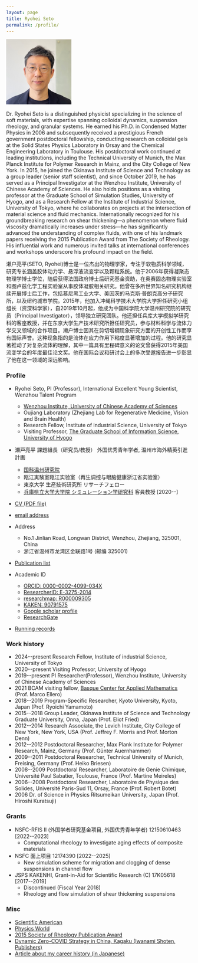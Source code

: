 ```yaml
---
layout: page
title: Ryohei Seto
permalink: /profile/
---
```


![Ryohei Seto](/assets/img/Seto2.png)

Dr. Ryohei Seto is a distinguished physicist specializing in the science of soft materials, with expertise spanning colloidal dynamics, suspension rheology, and granular systems. He earned his Ph.D. in Condensed Matter Physics in 2006 and subsequently received a prestigious French government postdoctoral fellowship, conducting research on colloidal gels at the Solid States Physics Laboratory in Orsay and the Chemical Engineering Laboratory in Toulouse. His postdoctoral work continued at leading institutions, including the Technical University of Munich, the Max Planck Institute for Polymer Research in Mainz, and the City College of New York. In 2015, he joined the Okinawa Institute of Science and Technology as a group leader (senior staff scientist), and since October 2019, he has served as a Principal Investigator at the Wenzhou Institute, University of Chinese Academy of Sciences. He also holds positions as a visiting professor at the Graduate School of Simulation Studies, University of Hyogo, and as a Research Fellow at the Institute of Industrial Science, University of Tokyo, where he collaborates on projects at the intersection of material science and fluid mechanics. Internationally recognized for his groundbreaking research on shear thickening—a phenomenon where fluid viscosity dramatically increases under stress—he has significantly advanced the understanding of complex fluids, with one of his landmark papers receiving the 2015 Publication Award from The Society of Rheology. His influential work and numerous invited talks at international conferences and workshops underscore his profound impact on the field.



濑户亮平(SETO, Ryohei)博士是一位杰出的物理学家，专注于软物质科学领域，研究专长涵盖胶体动力学、悬浮液流变学以及颗粒系统。他于2006年获得凝聚态物理学博士学位，随后获得法国政府博士后研究基金资助，在奥赛固态物理实验室和图卢兹化学工程实验室从事胶体凝胶相关研究。他曾在多所世界知名研究机构继续开展博士后工作，包括慕尼黑工业大学、美因茨的马克斯·普朗克高分子研究所，以及纽约城市学院。2015年，他加入冲绳科学技术大学院大学担任研究小组组长（资深科学家），自2019年10月起，他成为中国科学院大学温州研究院的研究员（Principal Investigator），领导独立研究团队。他还担任兵库大学模拟学研究科的客座教授，并在东京大学生产技术研究所担任研究员，参与材料科学与流体力学交叉领域的合作项目。濑户博士因其在剪切增稠现象研究方面的开创性工作而享有国际声誉。这种现象指的是流体在应力作用下粘度显著增加的过程。他的研究显著推动了对复杂流体的理解，其中一篇具有里程碑意义的论文曾获得2015年美国流变学会的年度最佳论文奖。他在国际会议和研讨会上的多次受邀报告进一步彰显了他在这一领域的深远影响。



### Profile

- Ryohei Seto, PI (Professor), International Excellent Young Scientist, Wenzhou Talent Program
  - [Wenzhou Institute, University of Chinese Academy of Sciences](https://wiucas.ac.cn/en/)
  - Oujiang Laboratory (Zhejiang Lab for Regenerative Medicine, Vision and Brain Health) 
  - Research Fellow, Institute of industrial Science, University of Tokyo 
  - Visiting Professor, [The Graduate School of Information Science, University of Hyogo](http://www.simulation-studies.org) 

- 瀬戸亮平 課題組長（研究员/教授） 外国优秀青年学者, 温州市海外精英引進計画
  - [国科温州研究院](http://www.wiucas.ac.cn) 
  - 瓯江実験室瓯江实验室（再生调控与眼脑健康浙江省实验室）
  - 東京大学 生産技術研究所 リサーチフェロー 
  - [兵庫県立大学大学院 シミュレーション学研究科](http://www.simulation-studies.org) 客員教授 [2020--]

- [CV (PDF file)](https://ryseto.github.io/assets/pdf/CV_Seto.pdf)
- [email address](mailto:seto@wiucas.ac.cn)
- Address 
  - No.1 Jinlian Road, Longwan District, Wenzhou, Zhejiang, 325001, China
  - 浙江省温州市龙湾区金联路1号 (邮编 325001)
- [Publication list](4publications.md)  
- Academic ID
  - [ORCID: 0000-0002-4099-034X](http://orcid.org/0000-0002-4099-034X)
  - [ResearcherID: E-3275-2014](http://www.researcherid.com/rid/E-3275-2014)
  - [researchmap: R000009305](https://researchmap.jp/ryseto)
  - [KAKEN: 90791575](https://nrid.nii.ac.jp/nrid/1000090791575/)
  - [Google scholar profile](https://scholar.google.co.jp/citations?hl=ja&user=0V-BankAAAAJ)
  - [ResearchGate](https://www.researchgate.net/profile/Ryohei_Seto)
- [Running records](8running.md)

### Work history
- 2024--present Research Fellow, Institute of industrial Science, University of Tokyo
- 2020--present Visiting Professor, University of Hyogo
- 2019--present PI Researcher(Professor), Wenzhou Institute, University of Chinese Academy of Sciences
- 2021 BCAM visiting fellow, [Basque Center for Applied Mathematics](http://www.bcamath.org/en/research/lines/CFDMS) (Prof. Marco Ellero)
- 2018--2019 Program-Specific Researcher, Kyoto University, Kyoto, Japan (Prof. Ryoichi Yamamoto)
- 2015--2018 Group Leader, Okinawa Institute of Science and Technology Graduate University,
Onna, Japan (Prof. Eliot Fried)
- 2012--2014 Research Associate, the Levich Institute, City College of New York, New York, USA (Prof. Jeffrey F. Morris and Prof. Morton Denn)
- 2012--2012 Postdoctoral Researcher, Max Plank Institute for Polymer Research, Mainz, Germany (Prof. Günter Auernhammer)
- 2009--2011 Postdoctoral Researcher, Technical University of Munich, Freising, Germany (Prof. Heiko Briesen)
- 2008--2009 Postdoctoral Researcher, Laboratoire de Genie Chimique, Université Paul Sabatier, Toulouse, France (Prof. Martine Meireles)
- 2006--2008 Postdoctoral Researcher, Laboratoire de Physique des Solides, Université Paris-Sud 11, Orsay, France (Prof. Robert Botet)
- 2006      Dr. of Science in Physics  Ritsumeikan University, Japan (Prof. Hiroshi Kuratsuji)

### Grants

- NSFC-RFIS II (外国学者研究基金项目, 外国优秀青年学者) 12150610463 [2022--2023]
  - Computational rheology to investigate aging effects of composite materials
- NSFC 面上项目 12174390 [2022--2025] 
  - New simulation scheme for migration and clogging of dense suspensions in channel flow
- JSPS KAKENHI, Grant-in-Aid for Scientific Research (C) 17K05618 [2017--2019]
  - Discontinued (Fiscal Year 2018)
  - Rheology and flow simulation of shear thickening suspensions


### Misc
- [Scientific American](https://www.scientificamerican.com/article/friction-makes-cornstarch-and-water-into-bizarre-oobleck/)
- [Physics World](http://physicsworld.com/cws/article/news/2013/nov/25/model-explains-why-liquid-suspensions-suddenly-turn-solid)
- [2015 Society of Rheology Publication Award](http://www-levich.engr.ccny.cuny.edu/sor2015.htm)
- [Dynamic Zero-COVID Strategy in China, Kagaku (Iwanami Shoten, Publishers)](/assets/pdf/Kagaku_202201_Seto_etal.pdf)
- [Article about my career history (in Japanese)](https://www.jstage.jst.go.jp/article/mssj/24/1/24_77/_article/-char/ja/)
